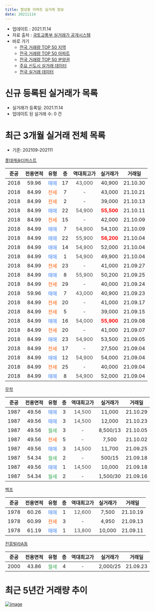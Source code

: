 ```yaml
---
title: 합성동 아파트 실거래 정보
date: 20211114
---
```


* 업데이트 : 2021.11.14
* 자료 출처 : [국토교통부 실거래가 공개시스템](http://rt.molit.go.kr)
* 바로 가기
    * [전국 거래량 TOP 50 지역](https://apt-info.github.io/apt-trade-info/tr)
    * [전국 거래량 TOP 50 아파트](https://apt-info.github.io/apt-trade-info/ta)
    * [전국 거래량 TOP 50 분양권](https://apt-info.github.io/apt-trade-info/tb)
    * [주요 신도시 실거래 데이터](https://apt-info.github.io/apt-trade-info/newtown)
    * [전국 실거래 데이터](https://apt-info.github.io/apt-trade-info/all)



<script async src="https://pagead2.googlesyndication.com/pagead/js/adsbygoogle.js"></script>
<!-- 기본광고 -->
<ins class="adsbygoogle"
     style="display:block"
     data-ad-client="ca-pub-1142216861245946"
     data-ad-slot="4805727019"
     data-ad-format="auto"
     data-full-width-responsive="true"></ins>
<script>
     (adsbygoogle = window.adsbygoogle || []).push({});
</script>


# 신규 등록된 실거래가 목록

* 실거래가 등록일: 2021.11.14
* 업데이트 된 실거래 수: 0 건




<script async src="https://pagead2.googlesyndication.com/pagead/js/adsbygoogle.js"></script>
<!-- 기본광고 -->
<ins class="adsbygoogle"
     style="display:block"
     data-ad-client="ca-pub-1142216861245946"
     data-ad-slot="4805727019"
     data-ad-format="auto"
     data-full-width-responsive="true"></ins>
<script>
     (adsbygoogle = window.adsbygoogle || []).push({});
</script>


# 최근 3개월 실거래 전체 목록
* 기준: 202109-202111


[롯데캐슬더퍼스트](https://search.naver.com/search.naver?query=%EB%A1%AF%EB%8D%B0%EC%BA%90%EC%8A%AC%EB%8D%94%ED%8D%BC%EC%8A%A4%ED%8A%B8)

|준공|전용면적|유형|층|역대최고가|실거래가|거래일|
|:---:|:---:|:---:|:---:|:---:|:---:|:---:|
|2018|59.96|<span style="color:#4285F3">매매</span>|17|<span style="color:#444444">43,000</span>|40,900|21.10.30|
|2018|84.99|<span style="color:#FF5A00">전세</span>|7|<span style="color:#444444">-</span>|43,000|21.10.21|
|2018|84.99|<span style="color:#FF5A00">전세</span>|2|<span style="color:#444444">-</span>|39,000|21.10.13|
|2018|84.99|<span style="color:#4285F3">매매</span>|22|<span style="color:#444444">54,900</span>|<b><span style="color:#FF0000">55,500</span></b>|21.10.11|
|2018|84.99|<span style="color:#FF5A00">전세</span>|15|<span style="color:#444444">-</span>|42,000|21.10.09|
|2018|84.99|<span style="color:#4285F3">매매</span>|7|<span style="color:#444444">54,900</span>|54,100|21.10.09|
|2018|84.99|<span style="color:#4285F3">매매</span>|22|<span style="color:#444444">55,900</span>|<b><span style="color:#FF0000">56,200</span></b>|21.10.04|
|2018|84.99|<span style="color:#4285F3">매매</span>|14|<span style="color:#444444">54,900</span>|52,000|21.10.04|
|2018|84.99|<span style="color:#4285F3">매매</span>|1|<span style="color:#444444">54,900</span>|49,900|21.10.04|
|2018|84.99|<span style="color:#FF5A00">전세</span>|23|<span style="color:#444444">-</span>|41,000|21.09.27|
|2018|84.99|<span style="color:#4285F3">매매</span>|8|<span style="color:#444444">55,900</span>|50,200|21.09.25|
|2018|84.99|<span style="color:#FF5A00">전세</span>|29|<span style="color:#444444">-</span>|40,000|21.09.24|
|2018|59.96|<span style="color:#4285F3">매매</span>|7|<span style="color:#444444">43,000</span>|40,900|21.09.23|
|2018|84.99|<span style="color:#FF5A00">전세</span>|20|<span style="color:#444444">-</span>|41,000|21.09.17|
|2018|84.99|<span style="color:#FF5A00">전세</span>|5|<span style="color:#444444">-</span>|39,000|21.09.15|
|2018|84.99|<span style="color:#4285F3">매매</span>|16|<span style="color:#444444">54,000</span>|<b><span style="color:#FF0000">55,900</span></b>|21.09.08|
|2018|84.99|<span style="color:#FF5A00">전세</span>|20|<span style="color:#444444">-</span>|41,000|21.09.07|
|2018|84.99|<span style="color:#4285F3">매매</span>|23|<span style="color:#444444">54,900</span>|53,500|21.09.05|
|2018|84.99|<span style="color:#FF5A00">전세</span>|17|<span style="color:#444444">-</span>|27,500|21.09.04|
|2018|84.99|<span style="color:#4285F3">매매</span>|12|<span style="color:#444444">54,900</span>|54,000|21.09.04|
|2018|84.99|<span style="color:#FF5A00">전세</span>|25|<span style="color:#444444">-</span>|40,000|21.09.04|
|2018|84.99|<span style="color:#4285F3">매매</span>|8|<span style="color:#444444">54,900</span>|52,000|21.09.04|

[무학](https://search.naver.com/search.naver?query=%EB%AC%B4%ED%95%99)

|준공|전용면적|유형|층|역대최고가|실거래가|거래일|
|:---:|:---:|:---:|:---:|:---:|:---:|:---:|
|1987|49.56|<span style="color:#4285F3">매매</span>|3|<span style="color:#444444">14,500</span>|11,000|21.10.29|
|1987|49.56|<span style="color:#4285F3">매매</span>|3|<span style="color:#444444">14,500</span>|12,000|21.10.23|
|1987|49.56|<span style="color:#34A853">월세</span>|3|<span style="color:#444444">-</span>|8,500/13|21.10.05|
|1987|49.56|<span style="color:#FF5A00">전세</span>|5|<span style="color:#444444">-</span>|7,500|21.10.02|
|1987|49.56|<span style="color:#4285F3">매매</span>|3|<span style="color:#444444">14,500</span>|11,700|21.09.25|
|1987|54.34|<span style="color:#34A853">월세</span>|2|<span style="color:#444444">-</span>|500/15|21.09.18|
|1987|49.56|<span style="color:#4285F3">매매</span>|1|<span style="color:#444444">14,500</span>|10,000|21.09.18|
|1987|54.34|<span style="color:#34A853">월세</span>|2|<span style="color:#444444">-</span>|1,500/30|21.09.16|

[백조](https://search.naver.com/search.naver?query=%EB%B0%B1%EC%A1%B0)

|준공|전용면적|유형|층|역대최고가|실거래가|거래일|
|:---:|:---:|:---:|:---:|:---:|:---:|:---:|
|1978|60.26|<span style="color:#4285F3">매매</span>|1|<span style="color:#444444">12,600</span>|7,500|21.10.19|
|1978|60.99|<span style="color:#FF5A00">전세</span>|3|<span style="color:#444444">-</span>|4,950|21.09.13|
|1978|61.19|<span style="color:#4285F3">매매</span>|1|<span style="color:#444444">13,800</span>|10,000|21.09.11|

[진흥빌라A동](https://search.naver.com/search.naver?query=%EC%A7%84%ED%9D%A5%EB%B9%8C%EB%9D%BCA%EB%8F%99)

|준공|전용면적|유형|층|역대최고가|실거래가|거래일|
|:---:|:---:|:---:|:---:|:---:|:---:|:---:|
|2000|43.86|<span style="color:#34A853">월세</span>|4|<span style="color:#444444">-</span>|2,000/25|21.09.23|



<script async src="https://pagead2.googlesyndication.com/pagead/js/adsbygoogle.js"></script>
<!-- 기본광고 -->
<ins class="adsbygoogle"
     style="display:block"
     data-ad-client="ca-pub-1142216861245946"
     data-ad-slot="4805727019"
     data-ad-format="auto"
     data-full-width-responsive="true"></ins>
<script>
     (adsbygoogle = window.adsbygoogle || []).push({});
</script>


# 최근 5년간 거래량 추이


<div style="width:100%;">
    <canvas id="deal_progress" height="200"></canvas>
</div>

<script>
new Chart(document.getElementById("deal_progress"), {
    type: 'line',
    data: {
        labels: ['16.01','16.02','16.03','16.04','16.05','16.06','16.07','16.08','16.09','16.10','16.11','16.12','17.01','17.02','17.03','17.04','17.05','17.06','17.07','17.08','17.09','17.10','17.11','17.12','18.01','18.02','18.03','18.04','18.05','18.06','18.07','18.08','18.09','18.10','18.11','18.12','19.01','19.02','19.03','19.04','19.05','19.06','19.07','19.08','19.09','19.10','19.11','19.12','20.01','20.02','20.03','20.04','20.05','20.06','20.07','20.08','20.09','20.10','20.11','20.12','21.01','21.02','21.03','21.04','21.05','21.06','21.07','21.08','21.09','21.10'],
        datasets: [{
            label: '매매/분양권',
            data: [8,10,17,13,11,7,7,18,18,12,15,9,5,7,8,7,6,4,7,7,3,10,4,5,8,7,7,12,15,16,27,60,28,13,10,30,2,2,8,13,13,4,7,3,6,9,9,13,5,9,8,8,18,38,22,17,21,16,23,10,24,9,6,9,7,10,26,21,9,9],
            borderColor: "rgba(66, 133, 243, 1)",
            backgroundColor: "rgba(66, 133, 243, 0.05)",
            borderWidth: 1,
            pointRadius: 0,
            fill: false,
            lineTension: 0
        },{
            label: '전/월세',
            data: [0,5,4,2,8,2,3,2,3,4,0,2,5,1,2,2,2,2,2,2,2,1,2,2,2,3,5,7,5,13,33,52,27,24,10,20,31,49,8,8,3,6,5,6,2,3,5,8,7,10,15,4,12,17,33,18,17,5,10,20,21,17,7,12,7,7,11,8,11,5],
            borderColor: "rgba(255, 90, 0, 1)",
            backgroundColor: "rgba(255, 90, 0, 0.05)",
            borderWidth: 1,
            pointRadius: 0,
            fill: false,
            lineTension: 0
        },{
            label: '합계',
            data: [8,15,21,15,19,9,10,20,21,16,15,11,10,8,10,9,8,6,9,9,5,11,6,7,10,10,12,19,20,29,60,112,55,37,20,50,33,51,16,21,16,10,12,9,8,12,14,21,12,19,23,12,30,55,55,35,38,21,33,30,45,26,13,21,14,17,37,29,20,14],
            borderColor: "rgba(0, 0, 0, 1)",
            backgroundColor: "rgba(0, 0, 0, 0.03)",
            borderWidth: 0.1,
            pointRadius: 0,
            fill: true,
            lineTension: 0
        }
        ]
    },
    options: {
        responsive: true,
        title: {
            display: false
        },
        tooltips: {
            mode: 'index',
            intersect: false
        },
        hover: {
            mode: 'nearest',
            intersect: true
        },
        scales: {
            xAxes: [{
                display: true,
                scaleLabel: {
                    display: true,
                    labelString: '년/월'
                }
            }],
            yAxes: [{
                display: true,
                ticks: {
                    suggestedMin: 0,
                },
                scaleLabel: {
                    display: true,
                    labelString: '실거래 수'
                }
            }]
        }
    }
});

</script>


[![image](https://apt-info.github.io/images/2020-01-03-apt-trade-info/1024x500.png)](https://play.google.com/store/apps/details?id=com.aptinfo.apttradeinfo)

